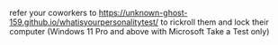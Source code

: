 refer your coworkers to https://unknown-ghost-159.github.io/whatisyourpersonalitytest/ to rickroll them and lock their computer (Windows 11 Pro and above with Microsoft Take a Test only)
